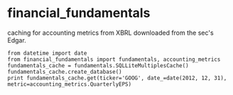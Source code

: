 financial_fundamentals
======================

caching for accounting metrics from XBRL downloaded from the sec's Edgar.



    from datetime import date
    from financial_fundamentals import fundamentals, accounting_metrics
    fundamentals_cache = fundamentals.SQLLiteMultiplesCache()
    fundamentals_cache.create_database()
    print fundamentals_cache.get(ticker='GOOG', date_=date(2012, 12, 31), metric=accounting_metrics.QuarterlyEPS)
